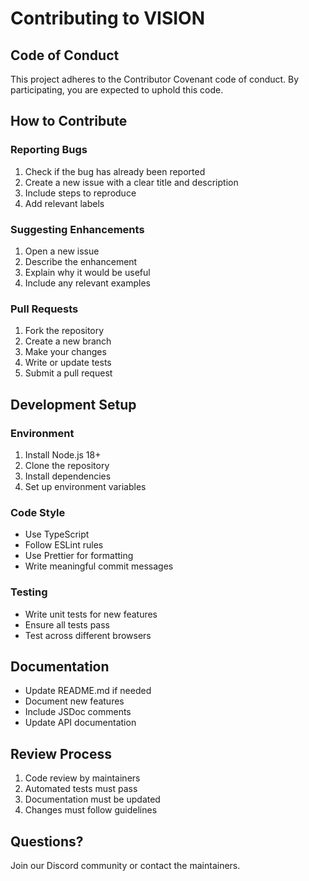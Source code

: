 # Contributing to VISION

## Code of Conduct
This project adheres to the Contributor Covenant code of conduct. By participating, you are expected to uphold this code.

## How to Contribute

### Reporting Bugs
1. Check if the bug has already been reported
2. Create a new issue with a clear title and description
3. Include steps to reproduce
4. Add relevant labels

### Suggesting Enhancements
1. Open a new issue
2. Describe the enhancement
3. Explain why it would be useful
4. Include any relevant examples

### Pull Requests
1. Fork the repository
2. Create a new branch
3. Make your changes
4. Write or update tests
5. Submit a pull request

## Development Setup

### Environment
1. Install Node.js 18+
2. Clone the repository
3. Install dependencies
4. Set up environment variables

### Code Style
- Use TypeScript
- Follow ESLint rules
- Use Prettier for formatting
- Write meaningful commit messages

### Testing
- Write unit tests for new features
- Ensure all tests pass
- Test across different browsers

## Documentation
- Update README.md if needed
- Document new features
- Include JSDoc comments
- Update API documentation

## Review Process
1. Code review by maintainers
2. Automated tests must pass
3. Documentation must be updated
4. Changes must follow guidelines

## Questions?
Join our Discord community or contact the maintainers.